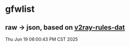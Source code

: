 # gfwlist
## raw -> json, based on [v2ray-rules-dat](https://github.com/Loyalsoldier/v2ray-rules-dat)
Thu Jun 19 06:00:43 PM CST 2025

